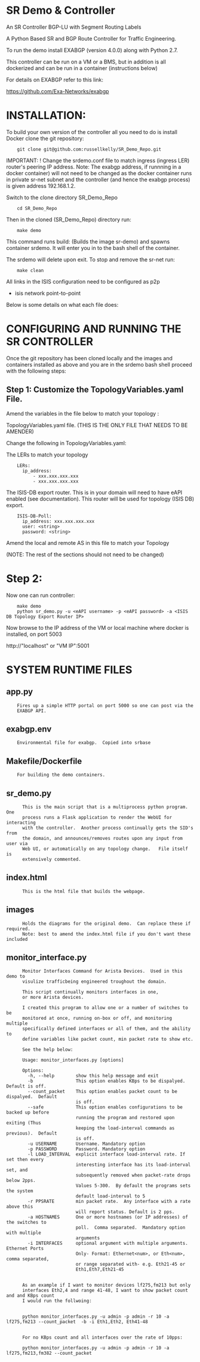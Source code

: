 # SR Demo & Controller

An SR Controller BGP-LU with Segment Routing Labels

A Python Based SR and BGP Route Controller for Traffic Engineering.

To run the demo install EXABGP (version 4.0.0) along with Python 2.7.

This controller can be run on a VM or a BMS, but in addition is all dockerized
and can be run in a container (instructions below)

For details on  EXABGP refer to this link:

https://github.com/Exa-Networks/exabgp

INSTALLATION:
=============

To build your own version of the controller all you need to do is install Docker
clone the git repository:

        git clone git@github.com:russellkelly/SR_Demo_Repo.git

IMPORTANT: ! Change the srdemo.conf file to match ingress (ingress LER) router's
peering IP address.  Note:  The exabgp address, if runnning in a docker
container) will not need to be changed as the docker container runs in private
sr-net subnet and the controller (and hence the exabgp process) is given
address 192.168.1.2.

Switch to the clone directory SR_Demo_Repo

        cd SR_Demo_Repo

Then in the cloned (SR_Demo_Repo) directory run:

        make demo

This command runs build: (Builds the image sr-demo) and spawns container srdemo.
It will enter you in to the bash shell of the container.


The srdemo will delete upon exit. To stop and remove the sr-net run:

        make clean


All links in the ISIS configuration need to be configured as p2p

- isis network point-to-point

Below is some details on what each file does:


CONFIGURING AND RUNNING THE SR CONTROLLER
==========================================

Once the git repository has been cloned locally and the images and containers
installed as above and you are in the srdemo bash shell proceed with the
following steps:

Step 1: Customize the TopologyVariables.yaml File.
--------------------------------------------------

Amend the variables in the file below to match your topology :

TopologyVariables.yaml file.  (THIS IS THE ONLY FILE THAT NEEDS TO BE AMENDER)

Change the following in TopologyVariables.yaml:

The LERs to match your topology

        LERs:
          ip_address:
              - xxx.xxx.xxx.xxx
              - xxx.xxx.xxx.xxx


The ISIS-DB export router. This is in your domain will need to have
eAPI enabled (see documentation).  This router will be used for topology
(ISIS DB) export.

        ISIS-DB-Poll:
          ip_address: xxx.xxx.xxx.xxx
          user: <string>
          password: <string>

Amend the local and remote AS in this file to match your Topology

(NOTE:  The rest of the sections should not need to be changed)


Step 2:
=================================

Now one can run controller:

        make demo
        python sr_demo.py -u <eAPI username> -p <eAPI password> -a <ISIS DB Topology Export Router IP>


Now browse to the IP address of the VM or local machine where docker is installed, on port 5003

http://"localhost" or "VM IP":5001


SYSTEM RUNTIME FILES
====================


app.py
------
        Fires up a simple HTTP portal on port 5000 so one can post via the
        EXABGP API.


exabgp.env
----------
        Environmental file for exabgp.  Copied into srbase

Makefile/Dockerfile
-------------------

        For building the demo containers.


sr_demo.py
-----------
          This is the main script that is a multiprocess python program.  One
          process runs a Flask application to render the WebUI for interacting
          with the controller.  Another process continually gets the SID's from
          the domain, and announces/removes routes upon any input from user via
          Web UI, or automatically on any topology change.   File itself is
          extensively commented.

index.html
-----------
          This is the html file that builds the webpage.


images
-------
          Holds the diagrams for the original demo.  Can replace these if required.
          Note: best to amend the index.html file if you don't want these included

monitor_interface.py
--------------------
          Monitor Interfaces Command for Arista Devices.  Used in this demo to
          visulize trafficbeing engineered troughout the domain.

          This script continually monitors interfaces in one,
          or more Arista devices.

          I created this program to allow one or a number of switches to be
          monitored at once, running on-box or off, and monitoring multiple
          specifically defined interfaces or all of them, and the ability to
          define variables like packet count, min packet rate to show etc.  

          See the help below:

          Usage: monitor_interfaces.py [options]

          Options:
            -h, --help        show this help message and exit
            -b                This option enables KBps to be dispalyed.  Default is off.
            --count_packet    This option enables packet count to be dispalyed.  Default
                              is off.
            --safe            This option enables configurations to be backed up before
                              running the program and restored upon exiting (Thus
                              keeping the load-interval commands as previous).  Default
                              is off.
            -u USERNAME       Username. Mandatory option
            -p PASSWORD       Password. Mandatory option
            -l LOAD_INTERVAL  explicit interface load-interval rate. If set then every
                              interesting interface has its load-interval set, and
                              subsequently removed when packet-rate drops below 2pps.
                              Values 5-300.  By default the programs sets the system
                              default load-interval to 5
            -r PPSRATE        min packet rate.  Any interface with a rate above this
                              will report status. Default is 2 pps.
            -a HOSTNAMES      One or more hostnames (or IP addresses) of the switches to
                              poll.  Comma separated.  Mandatory option with multiple
                              arguments
            -i INTERFACES     optional argument with multiple arguments.  Ethernet Ports
                              Only- Format: Ethernet<num>, or Eth<num>, comma separated,
                              or range separated with- e.g. Eth21-45 or
                              Eth1,Eth7,Eth21-45


          As an example if I want to monitor devices lf275,fm213 but only
          interfaces Eth2,4 and range 41-48, I want to show packet count and and KBps count
          I would run the follwoing:


          python monitor_interfaces.py -u admin -p admin -r 10 -a lf275,fm213 --count_packet  -b -i Eth1,Eth2, Eth41-48


          For no KBps count and all interfaces over the rate of 10pps:

          python monitor_interfaces.py -u admin -p admin -r 10 -a lf275,fm213,fm382 --count_packet
